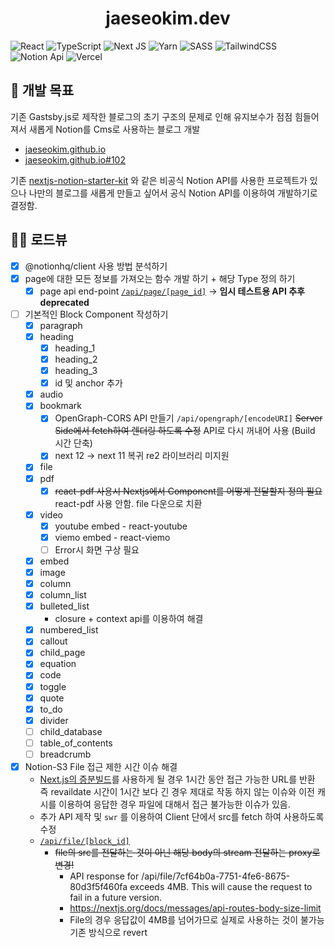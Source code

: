 <div align="center">
  <h1>jaeseokim.dev</h1>
</div>

![React](https://img.shields.io/badge/react-%2320232a.svg?style=for-the-badge&logo=react&logoColor=%2361DAFB) ![TypeScript](https://img.shields.io/badge/typescript-%23007ACC.svg?style=for-the-badge&logo=typescript&logoColor=white)
 ![Next JS](https://img.shields.io/badge/Next-black?style=for-the-badge&logo=next.js&logoColor=white) ![Yarn](https://img.shields.io/badge/yarn-%232C8EBB.svg?style=for-the-badge&logo=yarn&logoColor=white) ![SASS](https://img.shields.io/badge/SASS-hotpink.svg?style=for-the-badge&logo=SASS&logoColor=white) ![TailwindCSS](https://img.shields.io/badge/tailwindcss-%2338B2AC.svg?style=for-the-badge&logo=tailwind-css&logoColor=white) ![Notion Api](https://img.shields.io/badge/Notion%20Api-%23000000.svg?style=for-the-badge&logo=notion&logoColor=white) ![Vercel](https://img.shields.io/badge/vercel-%23000000.svg?style=for-the-badge&logo=vercel&logoColor=white)

## 🚩 개발 목표

기존 Gastsby.js로 제작한 블로그의 초기 구조의 문제로 인해 유지보수가 점점 힘들어져서 새롭게 Notion를 Cms로 사용하는 블로그 개발

- [jaeseokim.github.io](https://github.com/JaeSeoKim/jaeseokim.github.io)
- [jaeseokim.github.io#102](https://github.com/JaeSeoKim/jaeseokim.github.io/issues/102)

기존 [nextjs-notion-starter-kit](https://github.com/transitive-bullshit/nextjs-notion-starter-kit) 와 같은 비공식 Notion API를 사용한 프로젝트가 있으나 나만의 블로그를 새롭게 만들고 싶어서 공식 Notion API를 이용하여 개발하기로 결정함.

## 🚴‍♀️ 로드뷰

- [X] @notionhq/client 사용 방법 분석하기
- [x] page에 대한 모든 정보를 가져오는 함수 개발 하기 + 해당 Type 정의 하기
  - [x] page api end-point [`/api/page/[page_id]`](https://jaeseokim-dev.vercel.app/api/page/13cb8d2d3328425e815a1896267f5906) -> **임시 테스트용 API 추후 deprecated**
- [ ] 기본적인 Block Component 작성하기
  - [x] paragraph
  - [x] heading
    - [x] heading_1
    - [x] heading_2
    - [x] heading_3
    - [x] id 및 anchor 추가
  - [x] audio
  - [x] bookmark
    - [x] OpenGraph-CORS API 만들기 `/api/opengraph/[encodeURI]` ~~Server Side에서 fetch하여 렌더링 하도록 수정~~ API로 다시 꺼내어 사용 (Build 시간 단축)
    - [x] next 12 -> next 11 복귀 re2 라이브러리 미지원
  - [x] file
  - [x] pdf
    - [x] ~~react-pdf 사용시 Nextjs에서 Component를 어떻게 전달할지 정의 필요~~ react-pdf 사용 안함. file 다운으로 치환
  - [x] video
    - [x] youtube embed - react-youtube
    - [x] viemo embed - react-viemo
    - [ ] Error시 화면 구상 필요
  - [x] embed
  - [x] image
  - [x] column
  - [x] column_list
  - [x] bulleted_list
    - closure + context api를 이용하여 해결
  - [x] numbered_list
  - [x] callout
  - [x] child_page
  - [x] equation
  - [x] code
  - [x] toggle
  - [x] quote
  - [x] to_do
  - [x] divider
  - [ ] child_database
  - [ ] table_of_contents
  - [ ] breadcrumb
- [x] Notion-S3 File 접근 제한 시간 이슈 해결
  - [Next.js의 증분빌드](https://vercel.com/docs/concepts/next.js/incremental-static-regeneration)를 사용하게 될 경우 1시간 동안 접근 가능한 URL를 반환 즉 revaildate 시간이 1시간 보다 긴 경우 제대로 작동 하지 않는 이슈와 이전 캐시를 이용하여 응답한 경우 파일에 대해서 접근 불가능한 이슈가 있음.
  - 추가 API 제작 및 `swr` 를 이용하여 Client 단에서 src를 fetch 하여 사용하도록 수정
  - [`/api/file/[block_id]`](https://jaeseokim-dev.vercel.app/api/file/ac17cd1f-0332-47fc-ab96-636965b5d41d)
    - ~~file의 src를 전달하는 것이 아닌 해당 body의 stream 전달하는 proxy로 변경!~~
      - API response for /api/file/7cf64b0a-7751-4fe6-8675-80d3f5f460fa exceeds 4MB. This will cause the request to fail in a future version.
      - https://nextjs.org/docs/messages/api-routes-body-size-limit
      - File의 경우 응답값이 4MB를 넘어가므로 실제로 사용하는 것이 불가능 기존 방식으로 revert

